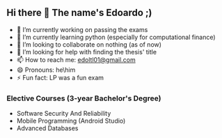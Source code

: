 ## Hi there 👋 The name's Edoardo ;)

- 🔭 I’m currently working on passing the exams
- 🌱 I’m currently learning python (especially for computational finance)
- 👯 I’m looking to collaborate on nothing (as of now)
- 🤔 I’m looking for help with finding the thesis' title
- 📫 How to reach me: edoltl01@gmail.com
- 😄 Pronouns: he\him
- ⚡ Fun fact: LP was a fun exam

### Elective Courses (3-year Bachelor's Degree)
- Software Security And Reliability
- Mobile Programming (Android Studio)
- Advanced Databases  
